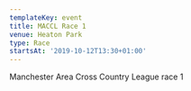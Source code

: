```yaml
---
templateKey: event
title: MACCL Race 1
venue: Heaton Park
type: Race
startsAt: '2019-10-12T13:30+01:00'
---
```

Manchester Area Cross Country League race 1
